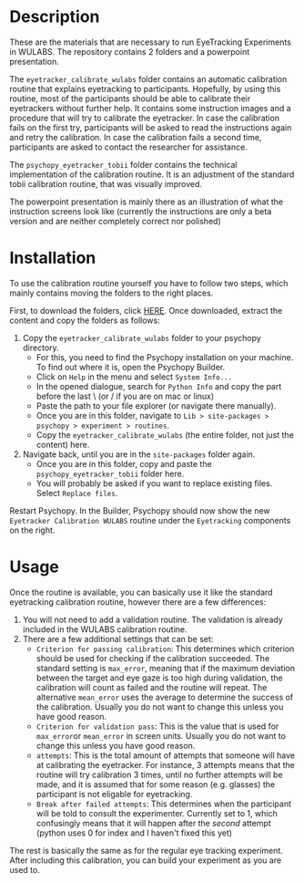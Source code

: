 # Description

These are the materials that are necessary to run EyeTracking Experiments in WULABS.
The repository contains 2 folders and a powerpoint presentation.

The `eyetracker_calibrate_wulabs` folder contains an automatic calibration routine that explains eyetracking to participants.
Hopefully, by using this routine, most of the participants should be able to calibrate their eyetrackers without further help.
It contains some instruction images and a procedure that will try to calibrate the eyetracker. 
In case the calibration fails on the first try, participants will be asked to read the instructions again and retry the calibration.
In case the calibration fails a second time, participants are asked to contact the researcher for assistance.

The `psychopy_eyetracker_tobii` folder contains the technical implementation of the calibration routine.
It is an adjustment of the standard tobii calibration routine, that was visually improved. 

The powerpoint presentation is mainly there as an illustration of what the instruction screens look like (currently the instructions are only a beta version and are neither completely correct nor polished)

# Installation

To use the calibration routine yourself you have to follow two steps, which mainly contains moving the folders to the right places.

First, to download the folders, click [HERE](https://github.com/julianquandt/wulabs_eyetracking_material/archive/refs/heads/main.zip).
Once downloaded, extract the content and copy the folders as follows:

1. Copy the `eyetracker_calibrate_wulabs` folder to your psychopy directory.
   - For this, you need to find the Psychopy installation on your machine. To find out where it is, open the Psychopy Builder.
   - Click on `Help` in the menu and select `System Info...`
   - In the opened dialogue, search for `Python Info` and copy the part before the last \ (or / if you are on mac or linux)
   - Paste the path to your file explorer (or navigate there manually).
   - Once you are in this folder, navigate to `Lib > site-packages > psychopy > experiment > routines`.
   - Copy the `eyetracker_calibrate_wulabs` (the entire folder, not just the content) here.
2. Navigate back, until you are in the `site-packages` folder again.
   - Once you are in this folder, copy and paste the `psychopy_eyetracker_tobii` folder here.
   - You will probably be asked if you want to replace existing files. Select `Replace files`.

Restart Psychopy.
In the Builder, Psychopy should now show the new `Eyetracker Calibration WULABS` routine under the `Eyetracking` components on the right.

# Usage

Once the routine is available, you can basically use it like the standard eyetracking calibration routine, however there are a few differences:

1. You will not need to add a validation routine. The validation is already included in the WULABS calibration routine.
2. There are a few additional settings that can be set:
   - `Criterion for passing calibration`: This determines which criterion should be used for checking if the calibration succeeded. The standard setting is `max_error`, meaning that if the maximum deviation between the target and eye gaze is too high during validation, the calibration will count as failed and the routine will repeat. The alternative `mean_error` uses the average to determine the success of the calibration. Usually you do not want to change this unless you have good reason.
   - `Criterion for validation pass`: This is the value that is used for `max_error`or `mean_error` in screen units. Usually you do not want to change this unless you have good reason.
   - `attempts`: This is the total amount of attempts that someone will have at calibrating the eyetracker. For instance, 3 attempts means that the routine will try calibration 3 times, until no further attempts will be made, and it is assumed that for some reason (e.g. glasses) the participant is not eligable for eyetracking.
   - `Break after failed attempts`: This determines when the participant will be told to consult the experimenter. Currently set to 1, which confusingly means that it will happen after the _second_ attempt (python uses 0 for index and I haven't fixed this yet)

The rest is basically the same as for the regular eye tracking experiment.
After including this calibration, you can build your experiment as you are used to. 
